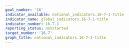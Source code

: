 ```yaml
---
goal_number: '16'
indicator_available: national_indicators.16-7-1-title
indicator_name: global_indicators.16-7-1-title
indicator_number: 16.7.1
reporting_status: notstarted
target_number: '16.7'
graph_title: national_indicators.16-7-1-title
---
```

